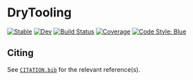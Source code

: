 # DryTooling

[![Stable](https://img.shields.io/badge/docs-stable-blue.svg)](https://wallytutor.github.io/DryTooling.jl/stable/)
[![Dev](https://img.shields.io/badge/docs-dev-blue.svg)](https://wallytutor.github.io/DryTooling.jl/dev/)
[![Build Status](https://github.com/wallytutor/DryTooling.jl/actions/workflows/CI.yml/badge.svg?branch=master)](https://github.com/wallytutor/DryTooling.jl/actions/workflows/CI.yml?query=branch%3Amaster)
[![Coverage](https://codecov.io/gh/wallytutor/DryTooling.jl/branch/master/graph/badge.svg)](https://codecov.io/gh/wallytutor/DryTooling.jl)
[![Code Style: Blue](https://img.shields.io/badge/code%20style-blue-4495d1.svg)](https://github.com/invenia/BlueStyle)
<!-- [![PkgEval](https://JuliaCI.github.io/NanosoldierReports/pkgeval_badges/D/DryTooling.svg)](https://JuliaCI.github.io/NanosoldierReports/pkgeval_badges/D/DryTooling.html) -->

## Citing

See [`CITATION.bib`](CITATION.bib) for the relevant reference(s).
